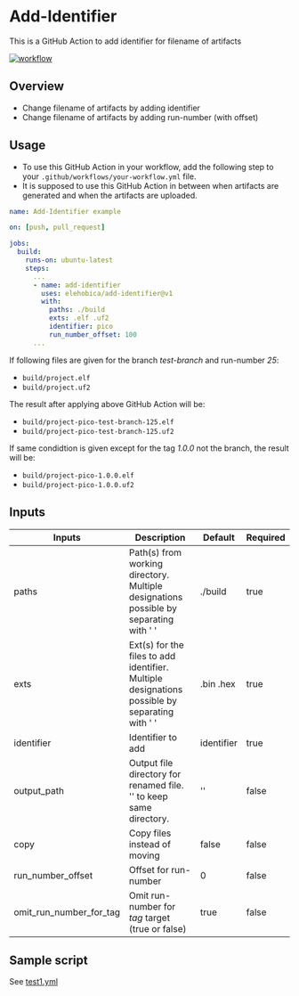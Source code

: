# Add-Identifier
This is a GitHub Action to add identifier for filename of artifacts

[![workflow](https://github.com/elehobica/add-identifier/actions/workflows/test1.yml/badge.svg)](https://github.com/elehobica/add-identifier/actions/workflows/test1.yml)

## Overview
* Change filename of artifacts by adding identifier
* Change filename of artifacts by adding run-number (with offset)

## Usage
* To use this GitHub Action in your workflow, add the following step to your `.github/workflows/your-workflow.yml` file.
* It is supposed to use this GitHub Action in between when artifacts are generated and when the artifacts are uploaded.

```yaml
name: Add-Identifier example

on: [push, pull_request]

jobs:
  build:
    runs-on: ubuntu-latest
    steps:
      ...
      - name: add-identifier
        uses: elehobica/add-identifier@v1
        with:
          paths: ./build
          exts: .elf .uf2
          identifier: pico
          run_number_offset: 100
      ...
```

If following files are given for the branch _test-branch_ and run-number _25_:
* `build/project.elf`
* `build/project.uf2`

The result after applying above GitHub Action will be:
* `build/project-pico-test-branch-125.elf`
* `build/project-pico-test-branch-125.uf2`

If same condidtion is given except for the tag _1.0.0_ not the branch, the result will be:
* `build/project-pico-1.0.0.elf`
* `build/project-pico-1.0.0.uf2`

## Inputs
| Inputs | Description | Default | Required |
----|----|----|----
| paths | Path(s) from working directory. Multiple designations possible by separating with ' ' | ./build | true |
| exts | Ext(s) for the files to add identifier. Multiple designations possible by separating with ' ' | .bin .hex | true |
| identifier | Identifier to add | identifier | true |
| output_path | Output file directory for renamed file. '' to keep same directory.  | '' | false |
| copy | Copy files instead of moving | false | false |
| run_number_offset | Offset for run-number | 0 | false |
| omit_run_number_for_tag | Omit run-number for _tag_ target (true or false) | true | false |

## Sample script
See [test1.yml](.github/workflows/test1.yml)
